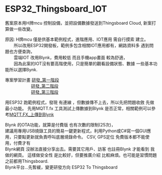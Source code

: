 # ESP32_Thingsboard_IOT
舊案原本用H牌mcu 控制設備，並把設備數據發送到Thingsboard Cloud, 新案打算做一些改變。  

原因:  H牌mcu 僅是供基本範例程式，進階應用、IOT應用 需自行摸索 建立。  
`    `所以改用ESP32開發板，範例多包含相關IOT應用都有，網路資料多 遇到問題也方便查詢，  
`    `雲端IOT 改用Blynk，費用較低 而且手機app畫面 較為舒適，  
`    `因為此案的IOT沒有要高階使用，只是簡單的觀看設備狀態、數據 一些基本功能所以選擇Bynk.   

專案學習計畫 [研發_第一階段](Files/研發_第一階段.png)  
`            `[研發_第二階段](Files/研發_第二階段.png)  
`            `[研發_第三階段](Files/研發_第三階段.png)  

用ESP32 跑範例程式，發現 有連線 ，但數據傳不上去，所以先把問題收斂 先做最小功能。
先用MQTT.fx 工具測試上傳數據到Blynk 是否正常，相關範例可以參考[MQTT.FX_上傳到Blynk](MQTT.FX_上傳到Blynk.md)

Blynk 的OTA功能，就算是付費版 也有次數的限制(25次)，  
建議用專用USB燒錄工具的簡易一鍵更新程式，利用Python或C#寫一個GUI應用，只要點更新就負責呼叫底層燒錄命令。
CSV, GPS定位 免費版本都不能使用，付費才有  
Blynk網頁 沒辦法直接分享出去。需要其它用戶、訪客 也註冊Blynk  才能看到 我做的網頁。
這樣做安全性 是比較好，但要推廣介紹 比較麻煩。也可能是習慣問題 之前都用Thingsboard.  
Blynk平台...先暫緩，變更研發方向 ESP32 To Thingsboard

